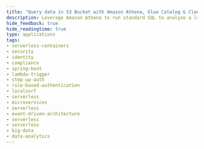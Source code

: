 ```yaml
---
title: "Query data in S3 Bucket with Amazon Athena, Glue Catalog & CloudFormation"
description: Leverage Amazon Athena to run standard SQL to analyze a large amount of data in Amazon S3 buckets deployed using CloudFormation on LocalStack
hide_feedback: true
hide_readingtime: true
type: applications
tags:
- serverless-containers
- security
- identity
- compliance
- spring-boot
- lambda-trigger
- step-up-auth
- rule-based-authentication
- localsurf
- serverless
- microservices
- serverless
- event-driven-architecture
- serverless
- serverless
- big-data
- data-analytics
---
```


